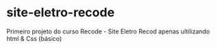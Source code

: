 # site-eletro-recode
Primeiro projeto do curso Recode - Site Eletro Recod
apenas ultilizando html & Css (básico)
